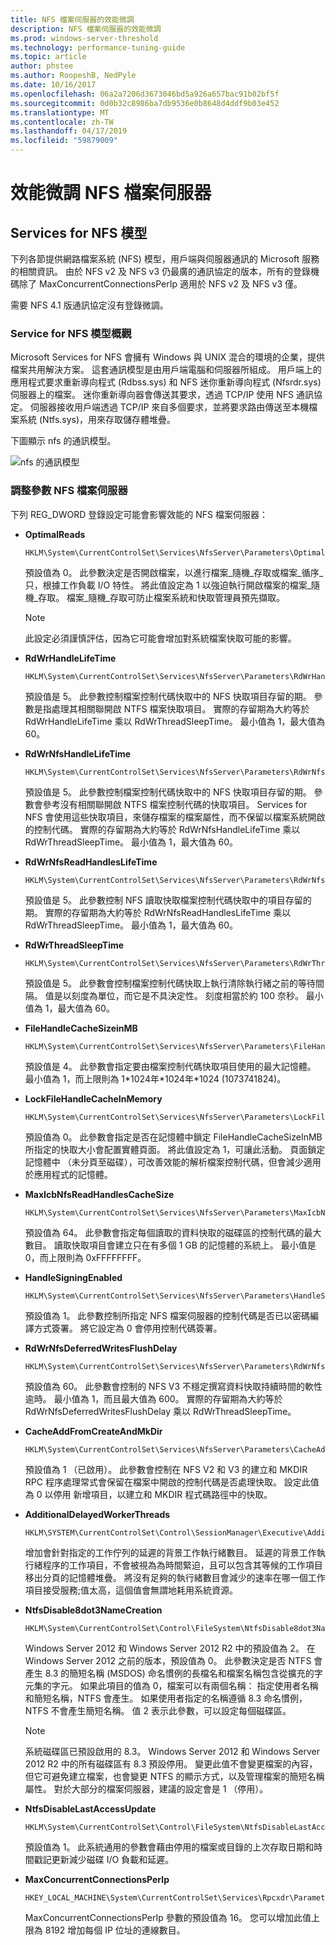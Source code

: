 ```yaml
---
title: NFS 檔案伺服器的效能微調
description: NFS 檔案伺服器的效能微調
ms.prod: windows-server-threshold
ms.technology: performance-tuning-guide
ms.topic: article
author: phstee
ms.author: RoopeshB, NedPyle
ms.date: 10/16/2017
ms.openlocfilehash: 06a2a7206d3673046bd5a926a657bac91b02bf5f
ms.sourcegitcommit: 0d0b32c8986ba7db9536e0b8648d4ddf9b03e452
ms.translationtype: MT
ms.contentlocale: zh-TW
ms.lasthandoff: 04/17/2019
ms.locfileid: "59879009"
---
```

# <a name="performance-tuning-nfs-file-servers"></a>效能微調 NFS 檔案伺服器

## <a href="" id="servicesnfs"></a>Services for NFS 模型


下列各節提供網路檔案系統 (NFS) 模型，用戶端與伺服器通訊的 Microsoft 服務的相關資訊。 由於 NFS v2 及 NFS v3 仍最廣的通訊協定的版本，所有的登錄機碼除了 MaxConcurrentConnectionsPerIp 適用於 NFS v2 及 NFS v3 僅。

需要 NFS 4.1 版通訊協定沒有登錄微調。

### <a name="service-for-nfs-model-overview"></a>Service for NFS 模型概觀

Microsoft Services for NFS 會擁有 Windows 與 UNIX 混合的環境的企業，提供檔案共用解決方案。 這套通訊模型是由用戶端電腦和伺服器所組成。 用戶端上的應用程式要求重新導向程式 (Rdbss.sys) 和 NFS 迷你重新導向程式 (Nfsrdr.sys) 伺服器上的檔案。 迷你重新導向器會傳送其要求，透過 TCP/IP 使用 NFS 通訊協定。 伺服器接收用戶端透過 TCP/IP 來自多個要求，並將要求路由傳送至本機檔案系統 (Ntfs.sys)，用來存取儲存體堆疊。

下圖顯示 nfs 的通訊模型。

![nfs 的通訊模型](../../media/perftune-guide-nfs-model.png)

### <a name="tuning-parameters-for-nfs-file-servers"></a>調整參數 NFS 檔案伺服器

下列 REG\_DWORD 登錄設定可能會影響效能的 NFS 檔案伺服器：

-   **OptimalReads**

    ```
    HKLM\System\CurrentControlSet\Services\NfsServer\Parameters\OptimalReads
    ```

    預設值為 0。 此參數決定是否開啟檔案，以進行檔案\_隨機\_存取或檔案\_循序\_只，根據工作負載 I/O 特性。 將此值設定為 1 以強迫執行開啟檔案的檔案\_隨機\_存取。 檔案\_隨機\_存取可防止檔案系統和快取管理員預先擷取。

    >[!NOTE]
    > 此設定必須謹慎評估，因為它可能會增加對系統檔案快取可能的影響。


-   **RdWrHandleLifeTime**

    ```
    HKLM\System\CurrentControlSet\Services\NfsServer\Parameters\RdWrHandleLifeTime
    ```

    預設值是 5。 此參數控制檔案控制代碼快取中的 NFS 快取項目存留的期。 參數是指處理其相關聯開啟 NTFS 檔案快取項目。 實際的存留期為大約等於 RdWrHandleLifeTime 乘以 RdWrThreadSleepTime。 最小值為 1，最大值為 60。

-   **RdWrNfsHandleLifeTime**

    ```
    HKLM\System\CurrentControlSet\Services\NfsServer\Parameters\RdWrNfsHandleLifeTime
    ```

    預設值是 5。 此參數控制檔案控制代碼快取中的 NFS 快取項目存留的期。 參數會參考沒有相關聯開啟 NTFS 檔案控制代碼的快取項目。 Services for NFS 會使用這些快取項目，來儲存檔案的檔案屬性，而不保留以檔案系統開啟的控制代碼。 實際的存留期為大約等於 RdWrNfsHandleLifeTime 乘以 RdWrThreadSleepTime。 最小值為 1，最大值為 60。

-   **RdWrNfsReadHandlesLifeTime**

    ```
    HKLM\System\CurrentControlSet\Services\NfsServer\Parameters\RdWrNfsReadHandlesLifeTime
    ```

    預設值是 5。 此參數控制 NFS 讀取快取檔案控制代碼快取中的項目存留的期。 實際的存留期為大約等於 RdWrNfsReadHandlesLifeTime 乘以 RdWrThreadSleepTime。 最小值為 1，最大值為 60。

-   **RdWrThreadSleepTime**

    ```
    HKLM\System\CurrentControlSet\Services\NfsServer\Parameters\RdWrThreadSleepTime
    ```

    預設值是 5。 此參數會控制檔案控制代碼快取上執行清除執行緒之前的等待間隔。 值是以刻度為單位，而它是不具決定性。 刻度相當於約 100 奈秒。 最小值為 1，最大值為 60。

-   **FileHandleCacheSizeinMB**

    ```
    HKLM\System\CurrentControlSet\Services\NfsServer\Parameters\FileHandleCacheSizeinMB
    ```

    預設值是 4。 此參數會指定要由檔案控制代碼快取項目使用的最大記憶體。 最小值為 1，而上限則為 1\*1024年\*1024年\*1024 (1073741824)。

-   **LockFileHandleCacheInMemory**

    ```
    HKLM\System\CurrentControlSet\Services\NfsServer\Parameters\LockFileHandleCacheInMemory
    ```

    預設值為 0。 此參數會指定是否在記憶體中鎖定 FileHandleCacheSizeInMB 所指定的快取大小會配置實體頁面。 將此值設定為 1，可讓此活動。 頁面鎖定記憶體中 （未分頁至磁碟），可改善效能的解析檔案控制代碼，但會減少適用於應用程式的記憶體。

-   **MaxIcbNfsReadHandlesCacheSize**

    ```
    HKLM\System\CurrentControlSet\Services\NfsServer\Parameters\MaxIcbNfsReadHandlesCacheSize
    ```

    預設值為 64。 此參數會指定每個讀取的資料快取的磁碟區的控制代碼的最大數目。 讀取快取項目會建立只在有多個 1 GB 的記憶體的系統上。 最小值是 0，而上限則為 0xFFFFFFFF。

-   **HandleSigningEnabled**

    ```
    HKLM\System\CurrentControlSet\Services\NfsServer\Parameters\HandleSigningEnabled
    ```

    預設值為 1。 此參數控制所指定 NFS 檔案伺服器的控制代碼是否已以密碼編譯方式簽署。 將它設定為 0 會停用控制代碼簽署。

-   **RdWrNfsDeferredWritesFlushDelay**

    ```
    HKLM\System\CurrentControlSet\Services\NfsServer\Parameters\RdWrNfsDeferredWritesFlushDelay
    ```

    預設值為 60。 此參數會控制的 NFS V3 不穩定撰寫資料快取持續時間的軟性逾時。 最小值為 1，而且最大值為 600。 實際的存留期為大約等於 RdWrNfsDeferredWritesFlushDelay 乘以 RdWrThreadSleepTime。

-   **CacheAddFromCreateAndMkDir**

    ```
    HKLM\System\CurrentControlSet\Services\NfsServer\Parameters\CacheAddFromCreateAndMkDir
    ```

    預設值為 1 （已啟用）。 此參數會控制在 NFS V2 和 V3 的建立和 MKDIR RPC 程序處理常式會保留在檔案中開啟的控制代碼是否處理快取。 設定此值為 0 以停用 新增項目，以建立和 MKDIR 程式碼路徑中的快取。

-   **AdditionalDelayedWorkerThreads**

    ```
    HKLM\SYSTEM\CurrentControlSet\Control\SessionManager\Executive\AdditionalDelayedWorkerThreads
    ```

    增加會針對指定的工作佇列的延遲的背景工作執行緒數目。 延遲的背景工作執行緒程序的工作項目，不會被視為為時間緊迫，且可以包含其等候的工作項目移出分頁的記憶體堆疊。 將沒有足夠的執行緒數目會減少的速率在哪一個工作項目接受服務;值太高，這個值會無謂地耗用系統資源。

-   **NtfsDisable8dot3NameCreation**

    ```
    HKLM\System\CurrentControlSet\Control\FileSystem\NtfsDisable8dot3NameCreation
    ```

    Windows Server 2012 和 Windows Server 2012 R2 中的預設值為 2。 在 Windows Server 2012 之前的版本，預設值為 0。 此參數決定是否 NTFS 會產生 8.3 的簡短名稱 (MSDOS) 命名慣例的長檔名和檔案名稱包含從擴充的字元集的字元。 如果此項目的值為 0，檔案可以有兩個名稱： 指定使用者名稱和簡短名稱，NTFS 會產生。 如果使用者指定的名稱遵循 8.3 命名慣例，NTFS 不會產生簡短名稱。 值 2 表示此參數，可以設定每個磁碟區。

    >[!NOTE]
    > 系統磁碟區已預設啟用的 8.3。 Windows Server 2012 和 Windows Server 2012 R2 中的所有磁碟區有 8.3 預設停用。 變更此值不會變更檔案的內容，但它可避免建立檔案，也會變更 NTFS 的顯示方式，以及管理檔案的簡短名稱屬性。 對於大部分的檔案伺服器，建議的設定會是 1 （停用）。


-   **NtfsDisableLastAccessUpdate**

    ```
    HKLM\System\CurrentControlSet\Control\FileSystem\NtfsDisableLastAccessUpdate
    ```

    預設值為 1。 此系統通用的參數會藉由停用的檔案或目錄的上次存取日期和時間戳記更新減少磁碟 I/O 負載和延遲。

-   **MaxConcurrentConnectionsPerIp**

    ```
    HKEY_LOCAL_MACHINE\System\CurrentControlSet\Services\Rpcxdr\Parameters\MaxConcurrentConnectionsPerIp
    ```

    MaxConcurrentConnectionsPerIp 參數的預設值為 16。 您可以增加此值上限為 8192 增加每個 IP 位址的連線數目。
